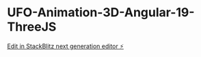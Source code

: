 # UFO-Animation-3D-Angular-19-ThreeJS

[Edit in StackBlitz next generation editor ⚡️](https://stackblitz.com/~/github.com/astritshuli/UFO-Animation-3D-Angular-19-ThreeJS)